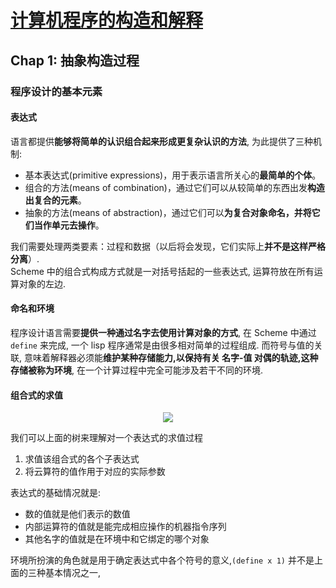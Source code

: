 # [计算机程序的构造和解释](https://mitpress.mit.edu/sites/default/files/sicp/full-text/book/book-Z-H-4.html#%_toc_start)
## Chap 1: 抽象构造过程
### 程序设计的基本元素
#### 表达式
语言都提供**能够将简单的认识组合起来形成更复杂认识的方法**, 为此提供了三种机制:
* 基本表达式(primitive expressions)，用于表示语言所关心的**最简单的个体**。
* 组合的方法(means of combination)，通过它们可以从较简单的东西出发**构造出复合的元素**。
* 抽象的方法(means of abstraction)，通过它们可以**为复合对象命名，并将它们当作单元去操作**。

我们需要处理两类要素：过程和数据（以后将会发现，它们实际上**并不是这样严格分离**）.  
Scheme 中的组合式构成方式就是一对括号括起的一些表达式, 运算符放在所有运算对象的左边. 
#### 命名和环境
程序设计语言需要**提供一种通过名字去使用计算对象的方式**, 在 Scheme 中通过 `define` 来完成, 一个 lisp 程序通常是由很多相对简单的过程组成. 而符号与值的关联, 意味着解释器必须能**维护某种存储能力,以保持有关 名字-值 对偶的轨迹,这种存储被称为环境**, 在一个计算过程中完全可能涉及若干不同的环境.

#### 组合式的求值
<div align=center><img src="https://i.imgur.com/Bqypw1u.png"/></div>

我们可以上面的树来理解对一个表达式的求值过程
1. 求值该组合式的各个子表达式
2. 将云算符的值作用于对应的实际参数

表达式的基础情况就是:
* 数的值就是他们表示的数值
* 内部运算符的值就是能完成相应操作的机器指令序列
* 其他名字的值就是在环境中和它绑定的哪个对象

环境所扮演的角色就是用于确定表达式中各个符号的意义,`(define x 1)` 并不是上面的三种基本情况之一, 